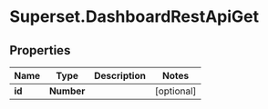 # Superset.DashboardRestApiGet

## Properties
Name | Type | Description | Notes
------------ | ------------- | ------------- | -------------
**id** | **Number** |  | [optional] 
